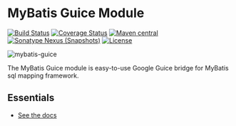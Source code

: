 MyBatis Guice Module
====================

[![Build Status](https://travis-ci.org/mybatis/guice.svg?branch=master)](https://travis-ci.org/mybatis/guice)
[![Coverage Status](https://coveralls.io/repos/mybatis/guice/badge.svg?branch=master&service=github)](https://coveralls.io/github/mybatis/guice?branch=master)
[![Maven central](https://maven-badges.herokuapp.com/maven-central/org.mybatis/mybatis-guice/badge.svg)](https://maven-badges.herokuapp.com/maven-central/org.mybatis/mybatis-guice)
[![Sonatype Nexus (Snapshots)](https://img.shields.io/nexus/s/https/oss.sonatype.org/org.mybatis/mybatis-guice.svg)](https://oss.sonatype.org/content/repositories/snapshots/org/mybatis/mybatis-guice/)
[![License](http://img.shields.io/:license-apache-brightgreen.svg)](http://www.apache.org/licenses/LICENSE-2.0.html)

![mybatis-guice](http://mybatis.github.io/images/mybatis-logo.png)

The MyBatis Guice module is easy-to-use Google Guice bridge for MyBatis sql mapping framework.

Essentials
----------

* [See the docs](http://mybatis.github.io/guice/)

